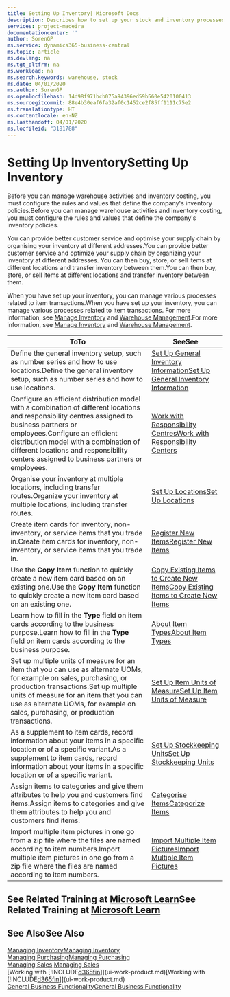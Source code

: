 ```yaml
---
title: Setting Up Inventory| Microsoft Docs
description: Describes how to set up your stock and inventory processes, including transfer routes and locations, such as warehouses.
services: project-madeira
documentationcenter: ''
author: SorenGP
ms.service: dynamics365-business-central
ms.topic: article
ms.devlang: na
ms.tgt_pltfrm: na
ms.workload: na
ms.search.keywords: warehouse, stock
ms.date: 04/01/2020
ms.author: SorenGP
ms.openlocfilehash: 14d98f971bcb075a94396ed59b560e5420100413
ms.sourcegitcommit: 88e4b30eaf6fa32af0c1452ce2f85ff1111c75e2
ms.translationtype: HT
ms.contentlocale: en-NZ
ms.lasthandoff: 04/01/2020
ms.locfileid: "3181788"
---
```

# <a name="setting-up-inventory"></a><span data-ttu-id="0b185-103">Setting Up Inventory</span><span class="sxs-lookup"><span data-stu-id="0b185-103">Setting Up Inventory</span></span>
<span data-ttu-id="0b185-104">Before you can manage warehouse activities and inventory costing, you must configure the rules and values that define the company's inventory policies.</span><span class="sxs-lookup"><span data-stu-id="0b185-104">Before you can manage warehouse activities and inventory costing, you must configure the rules and values that define the company's inventory policies.</span></span>

<span data-ttu-id="0b185-105">You can provide better customer service and optimise your supply chain by organising your inventory at different addresses.</span><span class="sxs-lookup"><span data-stu-id="0b185-105">You can provide better customer service and optimize your supply chain by organizing your inventory at different addresses.</span></span> <span data-ttu-id="0b185-106">You can then buy, store, or sell items at different locations and transfer inventory between them.</span><span class="sxs-lookup"><span data-stu-id="0b185-106">You can then buy, store, or sell items at different locations and transfer inventory between them.</span></span>

<span data-ttu-id="0b185-107">When you have set up your inventory, you can manage various processes related to item transactions.</span><span class="sxs-lookup"><span data-stu-id="0b185-107">When you have set up your inventory, you can manage various processes related to item transactions.</span></span> <span data-ttu-id="0b185-108">For more information, see [Manage Inventory](inventory-manage-inventory.md) and [Warehouse Management](warehouse-manage-warehouse.md).</span><span class="sxs-lookup"><span data-stu-id="0b185-108">For more information, see [Manage Inventory](inventory-manage-inventory.md) and [Warehouse Management](warehouse-manage-warehouse.md).</span></span>

| <span data-ttu-id="0b185-109">To</span><span class="sxs-lookup"><span data-stu-id="0b185-109">To</span></span> | <span data-ttu-id="0b185-110">See</span><span class="sxs-lookup"><span data-stu-id="0b185-110">See</span></span> |
| --- | --- |
| <span data-ttu-id="0b185-111">Define the general inventory setup, such as number series and how to use locations.</span><span class="sxs-lookup"><span data-stu-id="0b185-111">Define the general inventory setup, such as number series and how to use locations.</span></span> |[<span data-ttu-id="0b185-112">Set Up General Inventory Information</span><span class="sxs-lookup"><span data-stu-id="0b185-112">Set Up General Inventory Information</span></span>](inventory-how-setup-general.md) |
|<span data-ttu-id="0b185-113">Configure an efficient distribution model with a combination of different locations and responsibility centres assigned to business partners or employees.</span><span class="sxs-lookup"><span data-stu-id="0b185-113">Configure an efficient distribution model with a combination of different locations and responsibility centers assigned to business partners or employees.</span></span>|[<span data-ttu-id="0b185-114">Work with Responsibility Centres</span><span class="sxs-lookup"><span data-stu-id="0b185-114">Work with Responsibility Centers</span></span>](inventory-responsibility-centers.md)|
| <span data-ttu-id="0b185-115">Organise your inventory at multiple locations, including transfer routes.</span><span class="sxs-lookup"><span data-stu-id="0b185-115">Organize your inventory at multiple locations, including transfer routes.</span></span> |[<span data-ttu-id="0b185-116">Set Up Locations</span><span class="sxs-lookup"><span data-stu-id="0b185-116">Set Up Locations</span></span>](inventory-how-register-new-items.md) |
| <span data-ttu-id="0b185-117">Create item cards for inventory, non-inventory, or service items that you trade in.</span><span class="sxs-lookup"><span data-stu-id="0b185-117">Create item cards for inventory, non-inventory, or service items that you trade in.</span></span> |[<span data-ttu-id="0b185-118">Register New Items</span><span class="sxs-lookup"><span data-stu-id="0b185-118">Register New Items</span></span>](inventory-how-register-new-items.md) |
|<span data-ttu-id="0b185-119">Use the **Copy Item** function to quickly create a new item card based on an existing one.</span><span class="sxs-lookup"><span data-stu-id="0b185-119">Use the **Copy Item** function to quickly create a new item card based on an existing one.</span></span>|[<span data-ttu-id="0b185-120">Copy Existing Items to Create New Items</span><span class="sxs-lookup"><span data-stu-id="0b185-120">Copy Existing Items to Create New Items</span></span>](inventory-how-copy-items.md)|
|<span data-ttu-id="0b185-121">Learn how to fill in the **Type** field on item cards according to the business purpose.</span><span class="sxs-lookup"><span data-stu-id="0b185-121">Learn how to fill in the **Type** field on item cards according to the business purpose.</span></span>|[<span data-ttu-id="0b185-122">About Item Types</span><span class="sxs-lookup"><span data-stu-id="0b185-122">About Item Types</span></span>](inventory-about-item-types.md)|
|<span data-ttu-id="0b185-123">Set up multiple units of measure for an item that you can use as alternate UOMs, for example on sales, purchasing, or production transactions.</span><span class="sxs-lookup"><span data-stu-id="0b185-123">Set up multiple units of measure for an item that you can use as alternate UOMs, for example on sales, purchasing, or production transactions.</span></span>|[<span data-ttu-id="0b185-124">Set Up Item Units of Measure</span><span class="sxs-lookup"><span data-stu-id="0b185-124">Set Up Item Units of Measure</span></span>](inventory-how-setup-units-of-measure.md)|
|<span data-ttu-id="0b185-125">As a supplement to item cards, record information about your items in a specific location or of a specific variant.</span><span class="sxs-lookup"><span data-stu-id="0b185-125">As a supplement to item cards, record information about your items in a specific location or of a specific variant.</span></span>|[<span data-ttu-id="0b185-126">Set Up Stockkeeping Units</span><span class="sxs-lookup"><span data-stu-id="0b185-126">Set Up Stockkeeping Units</span></span>](inventory-how-to-set-up-stockkeeping-units.md)|
| <span data-ttu-id="0b185-127">Assign items to categories and give them attributes to help you and customers find items.</span><span class="sxs-lookup"><span data-stu-id="0b185-127">Assign items to categories and give them attributes to help you and customers find items.</span></span> |[<span data-ttu-id="0b185-128">Categorise Items</span><span class="sxs-lookup"><span data-stu-id="0b185-128">Categorize Items</span></span>](inventory-how-categorize-items.md) |
|<span data-ttu-id="0b185-129">Import multiple item pictures in one go from a zip file where the files are named according to item numbers.</span><span class="sxs-lookup"><span data-stu-id="0b185-129">Import multiple item pictures in one go from a zip file where the files are named according to item numbers.</span></span>|[<span data-ttu-id="0b185-130">Import Multiple Item Pictures</span><span class="sxs-lookup"><span data-stu-id="0b185-130">Import Multiple Item Pictures</span></span>](inventory-how-import-item-pictures.md)|

## <a name="see-related-training-at-microsoft-learn"></a><span data-ttu-id="0b185-131">See Related Training at [Microsoft Learn](/learn/modules/trade-get-started-dynamics-365-business-central/)</span><span class="sxs-lookup"><span data-stu-id="0b185-131">See Related Training at [Microsoft Learn](/learn/modules/trade-get-started-dynamics-365-business-central/)</span></span>

## <a name="see-also"></a><span data-ttu-id="0b185-132">See Also</span><span class="sxs-lookup"><span data-stu-id="0b185-132">See Also</span></span>
[<span data-ttu-id="0b185-133">Managing Inventory</span><span class="sxs-lookup"><span data-stu-id="0b185-133">Managing Inventory</span></span>](inventory-manage-inventory.md)  
[<span data-ttu-id="0b185-134">Managing Purchasing</span><span class="sxs-lookup"><span data-stu-id="0b185-134">Managing Purchasing</span></span>](purchasing-manage-purchasing.md)  
<span data-ttu-id="0b185-135">[Managing Sales](sales-manage-sales.md)  </span><span class="sxs-lookup"><span data-stu-id="0b185-135">[Managing Sales](sales-manage-sales.md)  </span></span>  
<span data-ttu-id="0b185-136">[Working with [!INCLUDE[d365fin](includes/d365fin_md.md)]](ui-work-product.md)</span><span class="sxs-lookup"><span data-stu-id="0b185-136">[Working with [!INCLUDE[d365fin](includes/d365fin_md.md)]](ui-work-product.md)</span></span>  
[<span data-ttu-id="0b185-137">General Business Functionality</span><span class="sxs-lookup"><span data-stu-id="0b185-137">General Business Functionality</span></span>](ui-across-business-areas.md)
